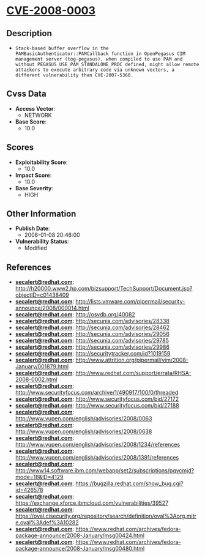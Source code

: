 
# [CVE-2008-0003](https://cve.mitre.org/cgi-bin/cvename.cgi?name=CVE-2008-0003)

## Description

- `Stack-based buffer overflow in the PAMBasicAuthenticator::PAMCallback function in OpenPegasus CIM management server (tog-pegasus), when compiled to use PAM and without PEGASUS_USE_PAM_STANDALONE_PROC defined, might allow remote attackers to execute arbitrary code via unknown vectors, a different vulnerability than CVE-2007-5360.`

## Cvss Data

- **Access Vector**:
  - NETWORK
- **Base Score**:
  - 10.0

## Scores

- **Exploitability Score**:
  - 10.0
- **Impact Score**:
  - 10.0
- **Base Severity**:
  - HIGH

## Other Information

- **Publish Date**:
  - 2008-01-08 20:46:00
- **Vulnerability Status**:
  - Modified

## References

- **secalert@redhat.com**: http://h20000.www2.hp.com/bizsupport/TechSupport/Document.jsp?objectID=c01438409
- **secalert@redhat.com**: http://lists.vmware.com/pipermail/security-announce/2008/000014.html
- **secalert@redhat.com**: http://osvdb.org/40082
- **secalert@redhat.com**: http://secunia.com/advisories/28338
- **secalert@redhat.com**: http://secunia.com/advisories/28462
- **secalert@redhat.com**: http://secunia.com/advisories/29056
- **secalert@redhat.com**: http://secunia.com/advisories/29785
- **secalert@redhat.com**: http://secunia.com/advisories/29986
- **secalert@redhat.com**: http://securitytracker.com/id?1019159
- **secalert@redhat.com**: http://www.attrition.org/pipermail/vim/2008-January/001879.html
- **secalert@redhat.com**: http://www.redhat.com/support/errata/RHSA-2008-0002.html
- **secalert@redhat.com**: http://www.securityfocus.com/archive/1/490917/100/0/threaded
- **secalert@redhat.com**: http://www.securityfocus.com/bid/27172
- **secalert@redhat.com**: http://www.securityfocus.com/bid/27188
- **secalert@redhat.com**: http://www.vupen.com/english/advisories/2008/0063
- **secalert@redhat.com**: http://www.vupen.com/english/advisories/2008/0638
- **secalert@redhat.com**: http://www.vupen.com/english/advisories/2008/1234/references
- **secalert@redhat.com**: http://www.vupen.com/english/advisories/2008/1391/references
- **secalert@redhat.com**: http://www14.software.ibm.com/webapp/set2/subscriptions/pqvcmjd?mode=18&ID=4129
- **secalert@redhat.com**: https://bugzilla.redhat.com/show_bug.cgi?id=426578
- **secalert@redhat.com**: https://exchange.xforce.ibmcloud.com/vulnerabilities/39527
- **secalert@redhat.com**: https://oval.cisecurity.org/repository/search/definition/oval%3Aorg.mitre.oval%3Adef%3A10282
- **secalert@redhat.com**: https://www.redhat.com/archives/fedora-package-announce/2008-January/msg00424.html
- **secalert@redhat.com**: https://www.redhat.com/archives/fedora-package-announce/2008-January/msg00480.html
